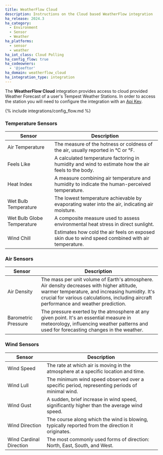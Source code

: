 ```yaml
---
title: WeatherFlow Cloud
description: Instructions on the Cloud based WeatherFlow integration
ha_release: 2024.3
ha_category:
  - Environment
  - Sensor
  - Weather
ha_platforms:
  - sensor
  - weather
ha_iot_class: Cloud Polling
ha_config_flow: true
ha_codeowners:
  - '@jeeftor'
ha_domain: weatherflow_cloud
ha_integration_type: integration
---
```


The **WeatherFlow Cloud** integration provides access to cloud provided Weather Forecast of a user's Tempest Weather Stations. In order to access the station you will need to configure the integration with an [Api Key](https://weatherflow.github.io/Tempest/api/).

{% include integrations/config_flow.md %}

<!-- ## Sensors

Additionally, this integration provides access to the following sensors

| Sensor                        | Description                                                                                   |
|-----------------------------|-----------------------------------------------------------------------------------------------|
| Air Temperature             | The measure of the hotness or coldness of the air in a particular environment, usually reported in degrees Celsius (°C) or Fahrenheit (°F). |
| Feels Like                  | A calculated temperature that factors in the humidity and wind to estimate how the air temperature feels to the human body. |
| Heat Index                  | A measure that combines air temperature and humidity to determine the human-perceived equivalent temperature, indicating how hot it feels. |
| Wet Bulb Temperature        | The lowest temperature that can be reached by evaporating water into the air at constant pressure, which is a measure of moisture in the air. |
| Wet Bulb Globe Temperature | A composite temperature used to estimate the effect of temperature, humidity, wind speed, and solar radiation on humans. It's used to assess environmental heat stress in direct sunlight. | -->


### Temperature Sensors
| Sensor                        | Description                                                                                   |
|-------------------------------|-----------------------------------------------------------------------------------------------|
| Air Temperature               | The measure of the hotness or coldness of the air, usually reported in °C or °F.              |
| Feels Like                    | A calculated temperature factoring in humidity and wind to estimate how the air feels to the body. |
| Heat Index                    | A measure combining air temperature and humidity to indicate the human-perceived temperature.  |
| Wet Bulb Temperature          | The lowest temperature achievable by evaporating water into the air, indicating air moisture.  |
| Wet Bulb Globe Temperature    | A composite measure used to assess environmental heat stress in direct sunlight.               |
| Wind Chill                    | Estimates how cold the air feels on exposed skin due to wind speed combined with air temperature. |

### Air Sensors
| Sensor             | Description                                                                                   |
|--------------------|-----------------------------------------------------------------------------------------------|
| Air Density | The mass per unit volume of Earth's atmosphere. Air density decreases with higher altitude, warmer temperature, and increasing humidity. It's crucial for various calculations, including aircraft performance and weather prediction. |
| Barometric Pressure | The pressure exerted by the atmosphere at any given point. It's an essential measure in meteorology, influencing weather patterns and used for forecasting changes in the weather.   |


### Wind Sensors
| Sensor          | Description                                                                                         |
|-----------------|-----------------------------------------------------------------------------------------------------|
| Wind Speed      | The rate at which air is moving in the atmosphere at a specific location and time.                 |
| Wind Lull            | The minimum wind speed observed over a specific period, representing periods of minimal wind.      |
| Wind Gust            | A sudden, brief increase in wind speed, significantly higher than the average wind speed.           |
| Wind Direction       | The course along which the wind is blowing, typically reported from the direction it originates.   |
| Wind Cardinal Direction | The most commonly used forms of direction: North, East, South, and West.                             |